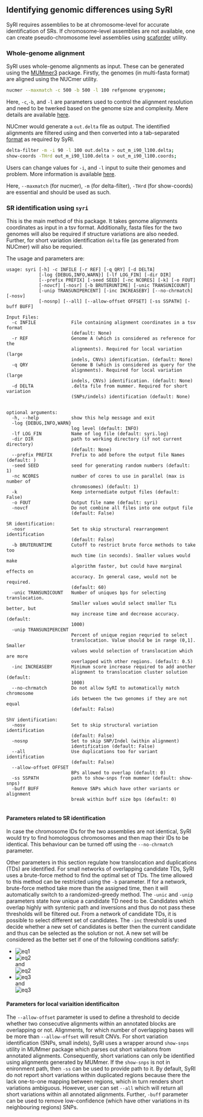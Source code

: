 ## Identifying genomic differences using SyRI

SyRI requires assemblies to be at chromosome-level for accurate identification of SRs. If chromosome-level assemblies are not available, one can create pseudo-chromosome level assemblies using [scaforder](scaforder.md) utility. 

### Whole-genome alignment
SyRI uses whole-genome alignments as input. These can be generated using the [MUMmer3](http://mummer.sourceforge.net/) package. Firstly, the genomes (in multi-fasta format) are aligned using the NUCmer utility.
```bash
nucmer --maxmatch -c 500 -b 500 -l 100 refgenome qrygenome;
```

Here, `-c`,`-b`, and `-l` are parameters used to control the alignment resolution and need to be twerked based on the genome size and complexity. Mere details are available [here](http://mummer.sourceforge.net/manual/#nucmer).

NUCmer would generate a `out.delta` file as output. The identified alignments are filtered using and then converted into a tab-separated [format](fileformat.md) as required by SyRI.

```bash
delta-filter -m -i 90 -l 100 out.delta > out_m_i90_l100.delta; 
show-coords -THrd out_m_i90_l100.delta > out_m_i90_l100.coords;
```

Users can change values for `-i`, and `-l` input to suite their genomes and problem. More information is available [here](http://mummer.sourceforge.net/manual/#filter).

Here, `--maxmatch` (for nucmer), `-m` (for delta-filter), `-THrd` (for show-coords) are essential and should be used as such.

### SR identification using `syri`
This is the main method of this package. It takes genome alignments coordinates as input in a tsv format. Additionally, fasta files for the two genomes will also be required if structure variations are also needed. Further, for short variation identification `delta` file (as generated from NUCmer) will also be requried.

The usage and parameters are:

```
usage: syri [-h] -c INFILE [-r REF] [-q QRY] [-d DELTA]
            [-log {DEBUG,INFO,WARN}] [-lf LOG_FIN] [-dir DIR]
            [--prefix PREFIX] [-seed SEED] [-nc NCORES] [-k] [-o FOUT]
            [-novcf] [-nosr] [-b BRUTERUNTIME] [-unic TRANSUNICOUNT]
            [-unip TRANSUNIPERCENT] [-inc INCREASEBY] [--no-chrmatch] [-nosv]
            [-nosnp] [--all] [--allow-offset OFFSET] [-ss SSPATH] [-buff BUFF]

Input Files:
  -c INFILE             File containing alignment coordinates in a tsv format
                        (default: None)
  -r REF                Genome A (which is considered as reference for the
                        alignments). Required for local variation (large
                        indels, CNVs) identification. (default: None)
  -q QRY                Genome B (which is considered as query for the
                        alignments). Required for local variation (large
                        indels, CNVs) identification. (default: None)
  -d DELTA              .delta file from mummer. Required for short variation
                        (SNPs/indels) identification (default: None)


optional arguments:
  -h, --help            show this help message and exit
  -log {DEBUG,INFO,WARN}
                        log level (default: INFO)
  -lf LOG_FIN           Name of log file (default: syri.log)
  -dir DIR              path to working directory (if not current directory)
                        (default: None)
  --prefix PREFIX       Prefix to add before the output file Names (default: )
  -seed SEED            seed for generating random numbers (default: 1)
  -nc NCORES            number of cores to use in parallel (max is number of
                        chromosomes) (default: 1)
  -k                    Keep internediate output files (default: False)
  -o FOUT               Output file name (default: syri)
  -novcf                Do not combine all files into one output file
                        (default: False)

SR identification:
  -nosr                 Set to skip structural rearrangement identification
                        (default: False)
  -b BRUTERUNTIME       Cutoff to restrict brute force methods to take too
                        much time (in seconds). Smaller values would make
                        algorithm faster, but could have marginal effects on
                        accuracy. In general case, would not be required.
                        (default: 60)
  -unic TRANSUNICOUNT   Number of uniques bps for selecting translocation.
                        Smaller values would select smaller TLs better, but
                        may increase time and decrease accuracy. (default:
                        1000)
  -unip TRANSUNIPERCENT
                        Percent of unique region requried to select
                        translocation. Value should be in range (0,1]. Smaller
                        values would selection of translocation which are more
                        overlapped with other regions. (default: 0.5)
  -inc INCREASEBY       Minimum score increase required to add another
                        alignment to translocation cluster solution (default:
                        1000)
  --no-chrmatch         Do not allow SyRI to automatically match chromosome
                        ids between the two genomes if they are not equal
                        (default: False)

ShV identification:
  -nosv                 Set to skip structural variation identification
                        (default: False)
  -nosnp                Set to skip SNP/Indel (within alignment)
                        identification (default: False)
  --all                 Use duplications too for variant identification
                        (default: False)
  --allow-offset OFFSET
                        BPs allowed to overlap (default: 0)
  -ss SSPATH            path to show-snps from mummer (default: show-snps)
  -buff BUFF            Remove SNPs which have other variants or alignment
                        break within buff size bps (default: 0)
                        
```
#### Parameters related to SR identification
In case the chromosome IDs for the two assemblies are not identical, SyRI would try to find homologous chromosomes and then map their IDs to be identical. This behaviour can be turned off using the `--no-chrmatch` parameter.

Other parameters in this section regulate how translocation and duplications (TDs) are identified. For small networks of overlapping candidate TDs, SyRI uses a brute-force method to find the optimal set of TDs. The time allowed to this method can be restricted using the `-b` parameter. If for a network, brute-force method take more than the assigned time, then it will automatically switch to a randomized-greedy method. The `-unic` and `-unip` parameters state how unique a candidate TD need to be. Candidates which overlap highly with syntenic path and inversions and thus do not pass these thresholds will be filtered out. From a network of candidate TDs, it is possible to select different set of candidates. The `-inc` threshold is used decide whether a new set of candidates is better then the current candidate and thus can be selected as the solution or not. A new set will be considered as the better set if one of the following conditions satisfy: <br />
* <img src="https://latex.codecogs.com/svg.latex?score(new\_set)>score(current\_set)+inc\\" title="eq1" /> <br />
* <img src="https://latex.codecogs.com/svg.latex?score(new\_set)>score(current\_set)" title="eq2" /> <br /> and <br /> <img src="https://latex.codecogs.com/svg.latex?number\_of\_candidate(new\_set)\leq{number\_of\_candidate(current\_set)}" title="eq2" /> <br />
* <img src="https://latex.codecogs.com/svg.latex?score(new\_set)>score(current\_set)-inc" title="eq3" /> <br /> and <br /> <img src="https://latex.codecogs.com/svg.latex?number\_of\_candidate(new\_set)<{number\_of\_candidate(current\_set)}" title="eq3" />

#### Parameters for local variaition identificaiton
The `--allow-offset` parameter is used to define a threshold to decide whether two consecutive alignments within an annotated blocks are overlapping or not. Alignments, for which number of overlapping bases will be more than `--allow-offset` will result CNVs.
For short variation identification (SNPs, small indels), SyRI uses a wrapper around `show-snps` utility in MUMmer package which parses out short variaitons from annotated alignments. Consequently, short variations can only be identified using alignments generated by MUMmer. If the `show-snps` is not in enironment path, then `-ss` can be used to provide path to it. By default, SyRI do not report short variations within duplicated regions because there the lack one-to-one mapping between regions, which in turn renders short variations ambiguous. However, user can set `--all` which will return all short variations within all annotated alignments. Further, `-buff` parameter can be used to remove low-confidence (which have other variations in its neighbouring regions) SNPs.
